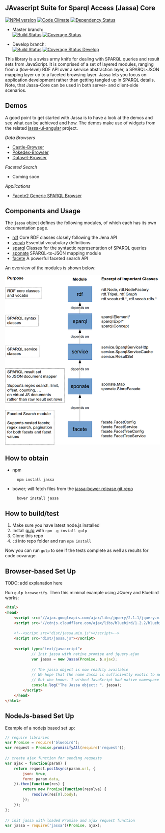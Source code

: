 ## JAvascript Suite for Sparql Access (Jassa) Core

[![NPM version](https://badge.fury.io/js/jassa-core.svg)](http://badge.fury.io/js/jassa-core) 
[![Code Climate](https://codeclimate.com/github/GeoKnow/Jassa-Core.png)](https://codeclimate.com/github/GeoKnow/Jassa-Core) 
[![Dependency Status](https://gemnasium.com/GeoKnow/Jassa-Core.svg)](https://gemnasium.com/GeoKnow/Jassa-Core)  

* Master branch:  
[![Build Status](https://travis-ci.org/GeoKnow/Jassa-Core.png?branch=master)](https://travis-ci.org/GeoKnow/Jassa-Core)
[![Coverage Status](https://coveralls.io/repos/GeoKnow/Jassa-Core/badge.png?branch=master)](https://coveralls.io/r/GeoKnow/Jassa-Core?branch=master) 

* Develop branch:  
[![Build Status](https://travis-ci.org/GeoKnow/Jassa-Core.png?branch=develop)](https://travis-ci.org/GeoKnow/Jassa-Core)
[![Coverage Status Develop](https://coveralls.io/repos/GeoKnow/Jassa-Core/badge.png?branch=develop)](https://coveralls.io/r/GeoKnow/Jassa-Core?branch=develop)


This library is a swiss army knife for dealing with SPARQL queries and result sets from JavaScript.
It is comprised of a set of layered modules, ranging from a (low-level) RDF API over a service abstraction layer, a SPARQL-JSON mapping layer up to a faceted browsing layer. Jassa lets you focus on application development rather than getting tangled up in SPARQL details.
Note, that Jassa-Core can be used in both server- and client-side scenarios.


## Demos

A good point to get started with Jassa is to have a look at the demos and see what can be achieved and how.
The demos make use of widgets from the related [jassa-ui-angular](https://github.com/GeoKnow/Jassa-UI-Angular) project.

_Data Browsers_

* [Castle-Browser](http://js.geoknow.eu/demos/jassa/sponate/sponate-castles.html)
* [Pokedex-Browser](http://js.geoknow.eu/demos/jassa/pokedex-browser/)
* [Dataset-Browser](http://js.geoknow.eu/demos/jassa/dataset-browser/)

_Faceted Search_

* Coming soon

_Applications_

* [Facete2 Generic SPARQL Browser](http://cstadler.aksw.org/facete2)

## Components and Usage

The `jassa` object defines the following modules, of which each has its own documentation page.

* [rdf](lib/rdf) Core RDF classes closely following the Jena API
* [vocab](lib/vocab) Essential vocabulary definitions
* [sparql](lib/sparql) Classes for the syntactic representation of SPARQL queries
* [sponate](lib/sponate) SPARQL-to-JSON mapping module
* [facete](lib/facete) A powerful faceted search API

An overview of the modules is shown below:

![Jassa Module Overview](jassa-doc/images/jassa-module-overview.png)


## How to obtain

* npm 

        npm install jassa

* bower; will fetch files from the [jassa-bower release git repo](https://github.com/GeoKnow/Jassa-Bower)

        bower install jassa

## How to build/test

1. Make sure you have latest node.js installed
2. Install [gulp](http://gulpjs.com/) with `npm -g install gulp`
3. Clone this repo
4. `cd` into repo folder and run `npm install`

Now you can run `gulp` to see if the tests complete as well as results for code covarage.

## Browser-based Set Up

TODO: add explanation here

Run `gulp browserify`. Then this minimal example using JQuery and Bluebird works:

```html
<html>
<head>
    <script src="//ajax.googleapis.com/ajax/libs/jquery/2.1.1/jquery.min.js"></script>
    <script src="//cdnjs.cloudflare.com/ajax/libs/bluebird/1.2.2/bluebird.min.js"></script>

    <!--<script src="dist/jassa.min.js"></script>-->
    <script src="dist/jassa.js"></script>

    <script type="text/javascript">
            // Init jassa with native promise and jquery.ajax
            var jassa = new Jassa(Promise, $.ajax);

            // The jassa object is now readily available
            // We hope that the name Jassa is sufficiently exotic to never cause a name clash
            // But who knows. I wished JavaScript had native namespace support...
            console.log("The Jassa object: ", jassa);
        </script>
    </head>
</html>
```

## NodeJs-based Set Up

Example of a nodejs based set up:

```js
// require libraries
var Promise = require('bluebird');
var request = Promise.promisifyAll(require('request'));

// create ajax function for sending requests
var ajax = function(param) {
    return request.postAsync(param.url, {
        json: true,
        form: param.data,
    }).then(function(res) {
        return new Promise(function(resolve) {
            resolve(res[0].body);
        });
    });
};

// init jassa with loaded Promise and ajax request function
var jassa = require('jassa')(Promise, ajax);
```



